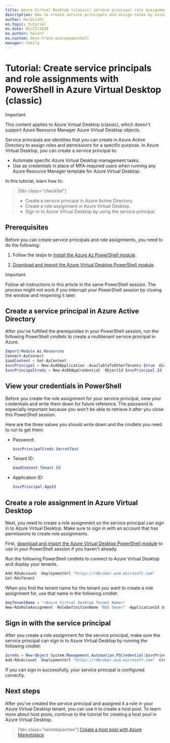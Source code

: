 ```yaml
---
title: Azure Virtual Desktop (classic) service principal role assignment - Azure
description: How to create service principals and assign roles by using PowerShell in Azure Virtual Desktop (classic).
author: Heidilohr
ms.topic: tutorial
ms.date: 05/27/2020
ms.author: helohr 
ms.custom: devx-track-azurepowershell
manager: femila
---
```

# Tutorial: Create service principals and role assignments with PowerShell in Azure Virtual Desktop (classic)

>[!IMPORTANT]
>This content applies to Azure Virtual Desktop (classic), which doesn't support Azure Resource Manager Azure Virtual Desktop objects.

Service principals are identities that you can create in Azure Active Directory to assign roles and permissions for a specific purpose. In Azure Virtual Desktop, you can create a service principal to:

- Automate specific Azure Virtual Desktop management tasks.
- Use as credentials in place of MFA-required users when running any Azure Resource Manager template for Azure Virtual Desktop.

In this tutorial, learn how to:

> [!div class="checklist"]
> * Create a service principal in Azure Active Directory.
> * Create a role assignment in Azure Virtual Desktop.
> * Sign in to Azure Virtual Desktop by using the service principal.

## Prerequisites

Before you can create service principals and role assignments, you need to do the following:

1. Follow the steps to [Install the Azure Az PowerShell module](/powershell/azure/install-azure-powershell).

2. [Download and import the Azure Virtual Desktop PowerShell module](/powershell/windows-virtual-desktop/overview/).

> [!IMPORTANT]
> Follow all instructions in this article in the same PowerShell session. The process might not work if you interrupt your PowerShell session by closing the window and reopening it later.

## Create a service principal in Azure Active Directory

After you've fulfilled the prerequisites in your PowerShell session, run the following PowerShell cmdlets to create a multitenant service principal in Azure.

```powershell
Import-Module Az.Resources
Connect-AzConnect
$aadContext = Get-AzContext
$svcPrincipal = New-AzADApplication -AvailableToOtherTenants $true -DisplayName "Azure Virtual Desktop Svc Principal"
$svcPrincipalCreds = New-AzADAppCredential -ObjectId $svcPrincipal.Id
```
## View your credentials in PowerShell

Before you create the role assignment for your service principal, view your credentials and write them down for future reference. The password is especially important because you won't be able to retrieve it after you close this PowerShell session.

Here are the three values you should write down and the cmdlets you need to run to get them:

- Password:

    ```powershell
    $svcPrincipalCreds.SecretText
    ```

- Tenant ID:

    ```powershell
    $aadContext.Tenant.Id
    ```

- Application ID:

    ```powershell
    $svcPrincipal.AppId
    ```

## Create a role assignment in Azure Virtual Desktop

Next, you need to create a role assignment so the service principal can sign in to Azure Virtual Desktop. Make sure to sign in with an account that has permissions to create role assignments.

First, [download and import the Azure Virtual Desktop PowerShell module](/powershell/windows-virtual-desktop/overview/) to use in your PowerShell session if you haven't already.

Run the following PowerShell cmdlets to connect to Azure Virtual Desktop and display your tenants.

```powershell
Add-RdsAccount -DeploymentUrl "https://rdbroker.wvd.microsoft.com"
Get-RdsTenant
```

When you find the tenant name for the tenant you want to create a role assignment for, use that name in the following cmdlet:

```powershell
$myTenantName = "<Azure Virtual Desktop Tenant Name>"
New-RdsRoleAssignment -RoleDefinitionName "RDS Owner" -ApplicationId $svcPrincipal.AppId -TenantName $myTenantName
```

## Sign in with the service principal

After you create a role assignment for the service principal, make sure the service principal can sign in to Azure Virtual Desktop by running the following cmdlet:

```powershell
$creds = New-Object System.Management.Automation.PSCredential($svcPrincipal.AppId, (ConvertTo-SecureString $svcPrincipalCreds.Value -AsPlainText -Force))
Add-RdsAccount -DeploymentUrl "https://rdbroker.wvd.microsoft.com" -Credential $creds -ServicePrincipal -AadTenantId $aadContext.Tenant.Id
```

If you can sign in successfully, your service principal is configured correctly.

## Next steps

After you've created the service principal and assigned it a role in your Azure Virtual Desktop tenant, you can use it to create a host pool. To learn more about host pools, continue to the tutorial for creating a host pool in Azure Virtual Desktop.

 > [!div class="nextstepaction"]
 > [Create a host pool with Azure Marketplace](create-host-pools-azure-marketplace-2019.md)
